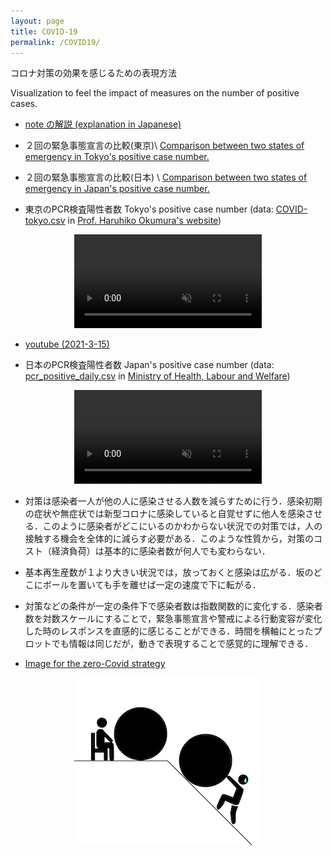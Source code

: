 ```yaml
---
layout: page
title: COVID-19
permalink: /COVID19/
---
```



コロナ対策の効果を感じるための表現方法

Visualization to feel the impact of measures on the number of positive cases. 

- [note の解説 (explanation in Japanese)](https://note.com/ryseto/n/n432fcc37c992)

- ２回の緊急事態宣言の比較(東京)\\
 [Comparison between two states of emergency in Tokyo's positive case number.](/assets/movie/tokyo2.gif)

- ２回の緊急事態宣言の比較(日本) \\
[Comparison between two states of emergency in Japan's positive case number.](/assets/movie/japan2.gif) 

- 東京のPCR検査陽性者数 Tokyo's positive case number (data: [COVID-tokyo.csv](https://oku.edu.mie-u.ac.jp/~okumura/python/data/COVID-tokyo.csv) in
[Prof. Haruhiko Okumura's website](https://oku.edu.mie-u.ac.jp/~okumura/python/COVID-19.html))

<center>
<video muted autoplay controls>
    <source src="/assets/movie/tokyo.mp4" type="video/mp4">
</video>
</center>

- [youtube (2021-3-15)](https://youtu.be/F83stzDBO6c)


- 日本のPCR検査陽性者数 Japan's positive case number
(data: [pcr_positive_daily.csv](https://www.mhlw.go.jp/content/pcr_positive_daily.csv)
in [Ministry of Health, Labour and Welfare](https://www.mhlw.go.jp/stf/seisakunitsuite/bunya/0000164708_00001.html))

<center>
<video muted autoplay controls>
    <source src="/assets/movie/japan.mp4" type="video/mp4">
</video>
</center>



- 対策は感染者一人が他の人に感染させる人数を減らすために行う．感染初期の症状や無症状では新型コロナに感染していると自覚せずに他人を感染させる．このように感染者がどこにいるのかわからない状況での対策では，人の接触する機会を全体的に減らす必要がある．このような性質から，対策のコスト（経済負荷）は基本的に感染者数が何人でも変わらない．

- 基本再生産数が１より大きい状況では，放っておくと感染は広がる．坂のどこにボールを置いても手を離せば一定の速度で下に転がる．


- 対策などの条件が一定の条件下で感染者数は指数関数的に変化する．感染者数を対数スケールにすることで，緊急事態宣言や警戒による行動変容が変化した時のレスポンスを直感的に感じることができる．時間を横軸にとったプロットでも情報は同じだが，動きで表現することで感覚的に理解できる．



- [Image for the zero-Covid strategy](/assets/img/zeroCOVID2.jpg)


<div style="text-align:center"><img src="/assets/img/zeroCOVIDimage.jpg" /></div>

